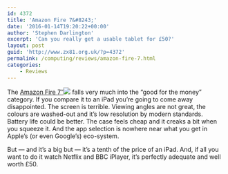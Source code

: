 ```yaml
---
id: 4372
title: 'Amazon Fire 7&#8243;'
date: '2016-01-14T19:20:22+00:00'
author: 'Stephen Darlington'
excerpt: 'Can you really get a usable tablet for £50?'
layout: post
guid: 'http://www.zx81.org.uk/?p=4372'
permalink: /computing/reviews/amazon-fire-7.html
categories:
    - Reviews
---
```


The [Amazon Fire 7″](http://www.amazon.co.uk/gp/product/B00Y3TM6CO/ref=as_li_tl?ie=UTF8&camp=1634&creative=19450&creativeASIN=B00Y3TM6CO&linkCode=as2&tag=zx81orguk)![](http://ir-uk.amazon-adsystem.com/e/ir?t=zx81orguk&l=as2&o=2&a=B00Y3TM6CO) falls very much into the “good for the money” category. If you compare it to an iPad you’re going to come away disappointed. The screen is terrible. Viewing angles are not great, the colours are washed-out and it’s low resolution by modern standards. Battery life could be better. The case feels cheap and it creaks a bit when you squeeze it. And the app selection is nowhere near what you get in Apple’s (or even Google’s) eco-system.

But — and it’s a big but — it’s a tenth of the price of an iPad. And, if all you want to do it watch Netflix and BBC iPlayer, it’s perfectly adequate and well worth £50.